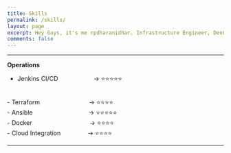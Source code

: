 ```yaml
---
title: Skills
permalink: /skills/
layout: page
excerpt: Hey Guys, it's me rpdharanidhar. Infrastructure Engineer, DevOps Trainee and Enthusiast.
comments: false
---
```

<hr>

**Operations**
<br>
- Jenkins CI/CD&nbsp;&nbsp;&nbsp;&nbsp;&nbsp;&nbsp;&nbsp;&nbsp;&nbsp;&nbsp;&nbsp;&nbsp;&nbsp;&nbsp;&nbsp;&nbsp;&nbsp;&nbsp;&nbsp;&nbsp; -> ⭐⭐⭐⭐⭐
<br>
- Terraform&nbsp;&nbsp;&nbsp;&nbsp;&nbsp;&nbsp;&nbsp;&nbsp;&nbsp;&nbsp;&nbsp;&nbsp;&nbsp;&nbsp;&nbsp;&nbsp;&nbsp;&nbsp;&nbsp;&nbsp;&nbsp;&nbsp;&nbsp;&nbsp;&nbsp;&nbsp;&nbsp;&nbsp; -> ⭐⭐⭐⭐
<br>
- Ansible&nbsp;&nbsp;&nbsp;&nbsp;&nbsp;&nbsp;&nbsp;&nbsp;&nbsp;&nbsp;&nbsp;&nbsp;&nbsp;&nbsp;&nbsp;&nbsp;&nbsp;&nbsp;&nbsp;&nbsp;&nbsp;&nbsp;&nbsp;&nbsp;&nbsp;&nbsp;&nbsp;&nbsp;&nbsp;&nbsp;&nbsp;&nbsp; -> ⭐⭐⭐⭐⭐
<br>
- Docker&nbsp;&nbsp;&nbsp;&nbsp;&nbsp;&nbsp;&nbsp;&nbsp;&nbsp;&nbsp;&nbsp;&nbsp;&nbsp;&nbsp;&nbsp;&nbsp;&nbsp;&nbsp;&nbsp;&nbsp;&nbsp;&nbsp;&nbsp;&nbsp;&nbsp;&nbsp;&nbsp;&nbsp;&nbsp;&nbsp;&nbsp;&nbsp;&nbsp; -> ⭐⭐⭐⭐
<br>
- Cloud Integration&nbsp;&nbsp;&nbsp;&nbsp;&nbsp;&nbsp;&nbsp;&nbsp;&nbsp;&nbsp;&nbsp;&nbsp;&nbsp;&nbsp;&nbsp; -> ⭐⭐⭐⭐
<hr>

